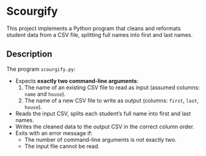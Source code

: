 # Scourgify

This project implements a Python program that cleans and reformats student data from a CSV file, splitting full names into first and last names.

## Description

The program `scourgify.py`:

- Expects **exactly two command-line arguments**:
  1. The name of an existing CSV file to read as input (assumed columns: `name` and `house`).
  2. The name of a new CSV file to write as output (columns: `first`, `last`, `house`).
- Reads the input CSV, splits each student’s full name into first and last names.
- Writes the cleaned data to the output CSV in the correct column order.
- Exits with an error message if:
  - The number of command-line arguments is not exactly two.
  - The input file cannot be read.
